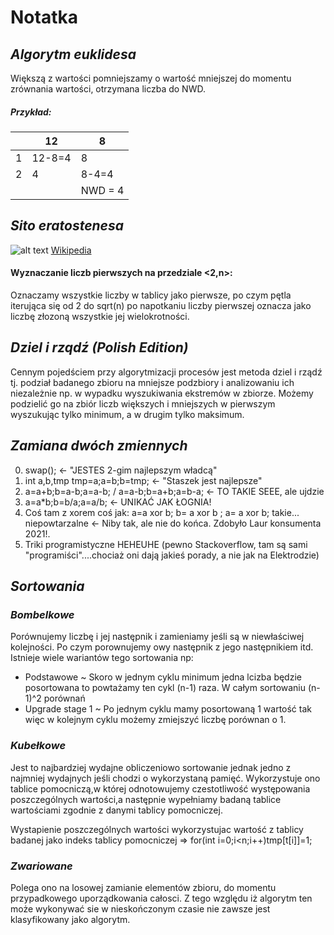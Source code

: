 # Notatka

## *Algorytm euklidesa*

Większą z wartości pomniejszamy o wartość mniejszej do momentu zrównania wartości, otrzymana liczba do NWD.

##### Przykład: 

|   | 12  | 8  |
| ------------ | ------------ | ------------ |
|  1 | 12-8=4  | 8  |
|  2 | 4  | 8-4=4  |
|  |  |NWD = 4|

## *Sito eratostenesa*

![alt text](https://upload.wikimedia.org/wikipedia/commons/b/b9/Sieve_of_Eratosthenes_animation.gif)
[Wikipedia](https://pl.wikipedia.org/wiki/Sito_Eratostenesa)

#### Wyznaczanie liczb pierwszych na przedziale <2,n>:
  
Oznaczamy wszystkie liczby w tablicy jako pierwsze, po czym pętla iterująca się od 2 do sqrt(n) po napotkaniu liczby pierwszej oznacza jako liczbę złozoną wszystkie jej wielokrotności.
## *Dziel i rzqdź (Polish Edition)*

Cennym pojedściem przy algorytmizacji procesów jest metoda dziel i rządź tj. podział badanego zbioru na mniejsze podzbiory i analizowaniu ich niezależnie np. w wypadku wyszukiwania ekstremów w zbiorze. Możemy podzielić go na zbiór liczb większych i mniejszych w pierwszym wyszukując tylko minimum, a w drugim tylko maksimum. 

## *Zamiana dwóch zmiennych*

 0. swap(); <- "JESTES 2-gim najlepszym władcą"
 1. int a,b,tmp tmp=a;a=b;b=tmp; <- "Staszek jest najlepsze"
 2. a=a+b;b=a-b;a=a-b; / a=a-b;b=a+b;a=b-a; <- TO TAKIE SEEE, ale ujdzie
 3. a=a*b;b=b/a;a=a/b; <- UNIKAĆ JAK ŁOGNIA!
 4. Coś tam z xorem coś jak: a=a xor b; b= a xor b ; a= a xor b; takie... niepowtarzalne <- Niby tak, ale nie do końca. Zdobyło Laur konsumenta 2021!.
 5. Triki programistyczne HEHEUHE (pewno Stackoverflow, tam są sami "programiści"....chociaż oni dają jakieś porady, a nie jak na Elektrodzie)

## *Sortowania*

### *Bombelkowe*

Porównujemy liczbę i jej następnik i zamieniamy jeśli są w niewłaściwej kolejności. Po czym porownujemy owy następnik z jego następnikiem itd. Istnieje wiele wariantów tego sortowania np: 

- Podstawowe ~ Skoro w jednym cyklu minimum jedna lcizba będzie posortowana to powtażamy ten cykl (n-1) raza. W całym sortowaniu (n-1)^2 porównań
- Upgrade stage 1 ~ Po jednym cyklu mamy posortowaną 1 wartość tak więc w kolejnym cyklu możemy zmiejszyć liczbę porównan o 1.

### *Kubełkowe*

Jest to najbardziej wydajne obliczeniowo sortowanie jednak jedno z najmniej wydajnych jeśli chodzi o wykorzystaną pamięć. Wykorzystuje ono tablice pomocniczą,w której odnotowujemy czestotliwość występowania poszczególnych wartości,a następnie wypełniamy badaną tablice wartościami zgodnie z danymi tablicy pomocniczej.

Wystapienie poszczególnych wartości wykorzystujac wartość z tablicy badanej jako indeks tablicy pomocniczej => for(int i=0;i<n;i++)tmp[t[i]]=1;

### *Zwariowane*

Polega ono na losowej zamianie elementów zbioru, do momentu przypadkowego uporządkowania całosci. Z tego względu iż algorytm ten może wykonywać sie w nieskończonym czasie nie zawsze jest klasyfikowany jako algorytm.
